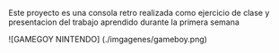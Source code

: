 Este proyecto es una consola retro realizada como ejercicio de clase y presentacion del trabajo aprendido durante la primera semana

![GAMEGOY NINTENDO] (./imgagenes/gameboy.png)